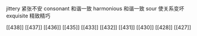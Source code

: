 




jittery 紧张不安
consonant 和谐一致
harmonious 和谐一致
sour 使关系变坏
exquisite 精致精巧

[[438]]
[[437]]
[[436]]
[[435]]
[[433]]
[[432]]
[[431]]
[[430]]
[[428]]
[[427]]